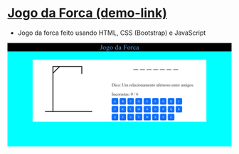 # [Jogo da Forca (demo-link)](https://gabpsant.github.io/Jogo-da-Forca/)

- Jogo da forca feito usando HTML, CSS (Bootstrap) e JavaScript

![Imagem do jogo da forca](src/img/img-jogo.png)
